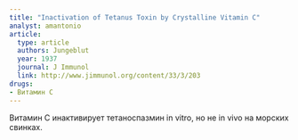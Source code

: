 ```yaml
---
title: "Inactivation of Tetanus Toxin by Crystalline Vitamin C"
analyst: amantonio
article:
  type: article
  authors: Jungeblut
  year: 1937
  journal: J Immunol
  link: http://www.jimmunol.org/content/33/3/203
drugs:
- Витамин C
---
```


Витамин С инактивирует тетаноспазмин in vitro, но не in vivo на морских свинках.
